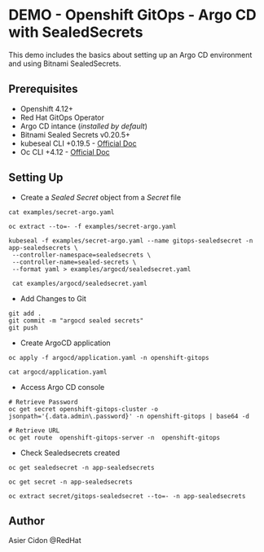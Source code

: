 # DEMO - Openshift GitOps - Argo CD with SealedSecrets

This demo includes the basics about setting up an Argo CD environment and using Bitnami SealedSecrets.

## Prerequisites

- Openshift 4.12+
- Red Hat GitOps Operator
- Argo CD intance (*installed by default*)
- Bitnami Sealed Secrets v0.20.5+
- kubeseal CLI +0.19.5 - [Official Doc](https://github.com/bitnami-labs/sealed-secrets#linux)
- Oc CLI +4.12 - [Official Doc](https://docs.openshift.com/container-platform/4.12/cli_reference/openshift_cli/getting-started-cli.html)

## Setting Up

- Create a *Sealed Secret* object from a *Secret* file 

```$bash
cat examples/secret-argo.yaml 

oc extract --to=- -f examples/secret-argo.yaml 

kubeseal -f examples/secret-argo.yaml --name gitops-sealedsecret -n app-sealedsecrets \
 --controller-namespace=sealedsecrets \
 --controller-name=sealed-secrets \
 --format yaml > examples/argocd/sealedsecret.yaml

 cat examples/argocd/sealedsecret.yaml
```

- Add Changes to Git

```$bash
git add .
git commit -m "argocd sealed secrets"
git push
```

- Create ArgoCD application

```$bash
oc apply -f argocd/application.yaml -n openshift-gitops

cat argocd/application.yaml
```

- Access Argo CD console

```$bash
# Retrieve Password
oc get secret openshift-gitops-cluster -o jsonpath='{.data.admin\.password}' -n openshift-gitops | base64 -d

# Retrieve URL
oc get route  openshift-gitops-server -n  openshift-gitops
```

- Check Sealedsecrets created

```$bash
oc get sealedsecret -n app-sealedsecrets

oc get secret -n app-sealedsecrets

oc extract secret/gitops-sealedsecret --to=- -n app-sealedsecrets
```


## Author

Asier Cidon @RedHat
